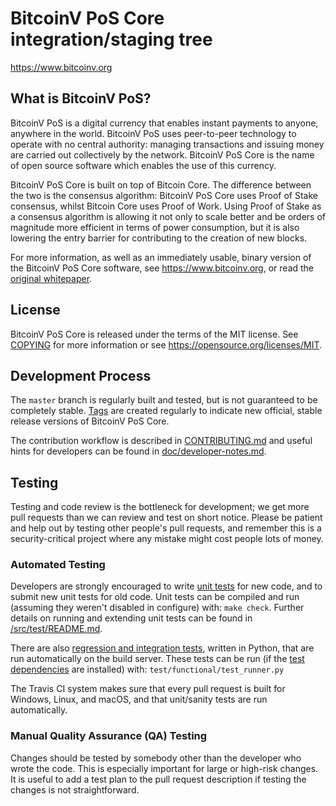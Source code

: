 BitcoinV PoS Core integration/staging tree
=====================================

https://www.bitcoinv.org

What is BitcoinV PoS?
----------------

BitcoinV PoS is a digital currency that enables instant payments to
anyone, anywhere in the world. BitcoinV PoS uses peer-to-peer technology to operate
with no central authority: managing transactions and issuing money are carried
out collectively by the network. BitcoinV PoS Core is the name of open source
software which enables the use of this currency.

BitcoinV PoS Core is built on top of Bitcoin Core. The difference between the two
is the consensus algorithm: BitcoinV PoS Core uses Proof of Stake consensus, whilst
Bitcoin Core uses Proof of Work. Using Proof of Stake as a consensus algorithm is
allowing it not only to scale better and be orders of magnitude more efficient in
terms of power consumption, but it is also lowering the entry barrier for contributing
to the creation of new blocks.

For more information, as well as an immediately usable, binary version of
the BitcoinV PoS Core software, see https://www.bitcoinv.org, or read the
[original whitepaper](https://www.bitcoinv.org/WhitePaper.pdf).

License
-------

BitcoinV PoS Core is released under the terms of the MIT license. See [COPYING](COPYING) for more
information or see https://opensource.org/licenses/MIT.

Development Process
-------------------

The `master` branch is regularly built and tested, but is not guaranteed to be
completely stable. [Tags](https://github.com/BitcoinVBR/bitcoinV/tags) are created
regularly to indicate new official, stable release versions of BitcoinV PoS Core.

The contribution workflow is described in [CONTRIBUTING.md](CONTRIBUTING.md)
and useful hints for developers can be found in [doc/developer-notes.md](doc/developer-notes.md).

Testing
-------

Testing and code review is the bottleneck for development; we get more pull
requests than we can review and test on short notice. Please be patient and help out by testing
other people's pull requests, and remember this is a security-critical project where any mistake might cost people
lots of money.

### Automated Testing

Developers are strongly encouraged to write [unit tests](src/test/README.md) for new code, and to
submit new unit tests for old code. Unit tests can be compiled and run
(assuming they weren't disabled in configure) with: `make check`. Further details on running
and extending unit tests can be found in [/src/test/README.md](/src/test/README.md).

There are also [regression and integration tests](/test), written
in Python, that are run automatically on the build server.
These tests can be run (if the [test dependencies](/test) are installed) with: `test/functional/test_runner.py`

The Travis CI system makes sure that every pull request is built for Windows, Linux, and macOS, and that unit/sanity tests are run automatically.

### Manual Quality Assurance (QA) Testing

Changes should be tested by somebody other than the developer who wrote the
code. This is especially important for large or high-risk changes. It is useful
to add a test plan to the pull request description if testing the changes is
not straightforward.
